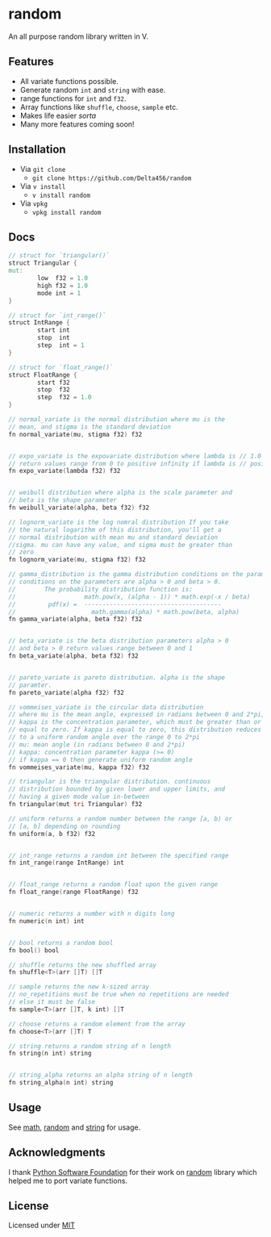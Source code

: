 # random

An all purpose random library written in V.

## Features

- All variate functions possible.
- Generate random `int` and `string` with ease.
- range functions for `int` and `f32`.
- Array functions like `shuffle`, `choose`, `sample` etc.
- Makes life easier *sorta*
- Many more features coming soon! 

## Installation

- Via `git clone`
    - `git clone https://github.com/Delta456/random`
- Via `v install`
    - `v install random`
- Via `vpkg`
    - `vpkg install random`

## Docs

```v
// struct for `triangular()`
struct Triangular {
mut:
        low  f32 = 1.0
        high f32 = 1.0
        mode int = 1
}

// struct for `int_range()`
struct IntRange {
        start int
        stop  int
        step  int = 1
}

// struct for `float_range()`
struct FloatRange {
        start f32
        stop  f32
        step  f32 = 1.0
}

// normal_variate is the normal distribution where mu is the 
// mean, and stigma is the standard deviation
fn normal_variate(mu, stigma f32) f32


// expo_variate is the expovariate distribution where lambda is // 1.0 divided by the desired mean. It should be nonzero. 
// return values range from 0 to positive infinity if lambda is // positive else negative
fn expo_variate(lambda f32) f32


// weibull distribution where alpha is the scale parameter and 
// beta is the shape parameter
fn weibull_variate(alpha, beta f32) f32

// lognorm_variate is the log nomral distribution If you take 
// the natural logarithm of this distribution, you'll get a 
// normal distribution with mean mu and standard deviation 
//sigma. mu can have any value, and sigma must be greater than
// zero
fn lognorm_variate(mu, stigma f32) f32

// gamma_distribution is the gamma distribution conditions on the parameters are alpha > 0 and beta > 0.
// conditions on the parameters are alpha > 0 and beta > 0.
//        The probability distribution function is:
//                   math.pow(x, (alpha - 1)) * math.exp(-x / beta)
//         pdf(x) =  --------------------------------------
//                     math.gamma(alpha) * math.pow(beta, alpha)
fn gamma_variate(alpha, beta f32) f32


// beta_variate is the beta distribution parameters alpha > 0 
// and beta > 0 return values range between 0 and 1
fn beta_variate(alpha, beta f32) f32


// pareto_variate is pareto distribution. alpha is the shape 
// paramter.
fn pareto_variate(alpha f32) f32

// vommeises_variate is the circular data distribution
// where mu is the mean angle, expressed in radians between 0 and 2*pi, and
// kappa is the concentration parameter, which must be greater than or
// equal to zero. If kappa is equal to zero, this distribution reduces
// to a uniform random angle over the range 0 to 2*pi
// mu: mean angle (in radians between 0 and 2*pi)
// kappa: concentration parameter kappa (>= 0)
// if kappa == 0 then generate uniform random angle
fn vommeises_variate(mu, kappa f32) f32

// triangular is the triangular distribution. continuous 
// distribution bounded by given lower and upper limits, and 
// having a given mode value in-between
fn triangular(mut tri Triangular) f32

// uniform returns a random number between the range [a, b) or 
// [a, b] depending on rounding
fn uniform(a, b f32) f32


// int_range returns a random int between the specified range
fn int_range(range IntRange) int


// float_range returns a random float upon the given range
fn float_range(range FloatRange) f32


// numeric returns a number with n digits long
fn numeric(n int) int


// bool returns a random bool
fn bool() bool

// shuffle returns the new shuffled array
fn shuffle<T>(arr []T) []T

// sample returns the new k-sized array
// no_repetitions must be true when no repetitions are needed
// else it must be false
fn sample<T>(arr []T, k int) []T

// choose returns a random element from the array
fn choose<T>(arr []T) T

// string returns a random string of n length
fn string(n int) string


// string_alpha returns an alpha string of n length
fn string_alpha(n int) string
```

## Usage

See [math](examples/rand.v), [random](examples/rand.v) and [string](examples/string.v) for usage.

## Acknowledgments

I thank [Python Software Foundation](https://www.python.org/psf/) for their work on [random](https://github.com/python/cpython/blob/master/Lib/random.py) library which helped me to port variate functions. 

## License

Licensed under [MIT](LICENSE)
